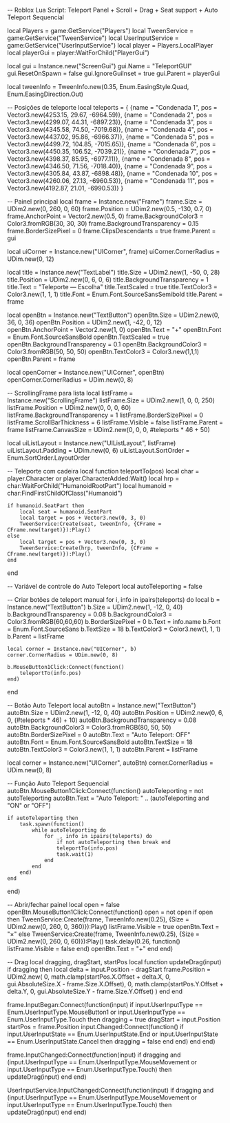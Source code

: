 -- Roblox Lua Script: Teleport Panel + Scroll + Drag + Seat support + Auto Teleport Sequencial

local Players = game:GetService("Players")
local TweenService = game:GetService("TweenService")
local UserInputService = game:GetService("UserInputService")
local player = Players.LocalPlayer
local playerGui = player:WaitForChild("PlayerGui")

local gui = Instance.new("ScreenGui")
gui.Name = "TeleportGUI"
gui.ResetOnSpawn = false
gui.IgnoreGuiInset = true
gui.Parent = playerGui

local tweenInfo = TweenInfo.new(0.35, Enum.EasingStyle.Quad, Enum.EasingDirection.Out)

-- Posições de teleporte
local teleports = {
    {name = "Condenada 1", pos = Vector3.new(4253.15, 29.67, -6964.59)},
    {name = "Condenada 2", pos = Vector3.new(4299.07, 44.31, -6897.23)},
    {name = "Condenada 3", pos = Vector3.new(4345.58, 74.50, -7019.68)},
    {name = "Condenada 4", pos = Vector3.new(4437.02, 95.86, -6966.37)},
    {name = "Condenada 5", pos = Vector3.new(4499.72, 104.85, -7015.65)},
    {name = "Condenada 6", pos = Vector3.new(4450.35, 106.52, -7039.21)},
    {name = "Condenada 7", pos = Vector3.new(4398.37, 85.95, -6977.11)},
    {name = "Condenada 8", pos = Vector3.new(4346.50, 71.56, -7018.40)},
    {name = "Condenada 9", pos = Vector3.new(4305.84, 43.87, -6898.48)},
    {name = "Condenada 10", pos = Vector3.new(4260.06, 27.13, -6960.53)},
    {name = "Condenada 11", pos = Vector3.new(4192.87, 21.01, -6990.53)}
}

-- Painel principal
local frame = Instance.new("Frame")
frame.Size = UDim2.new(0, 260, 0, 60)
frame.Position = UDim2.new(0.5, -130, 0.7, 0)
frame.AnchorPoint = Vector2.new(0.5, 0)
frame.BackgroundColor3 = Color3.fromRGB(30, 30, 30)
frame.BackgroundTransparency = 0.15
frame.BorderSizePixel = 0
frame.ClipsDescendants = true
frame.Parent = gui

local uiCorner = Instance.new("UICorner", frame)
uiCorner.CornerRadius = UDim.new(0, 12)

local title = Instance.new("TextLabel")
title.Size = UDim2.new(1, -50, 0, 28)
title.Position = UDim2.new(0, 6, 0, 6)
title.BackgroundTransparency = 1
title.Text = "Teleporte — Escolha"
title.TextScaled = true
title.TextColor3 = Color3.new(1, 1, 1)
title.Font = Enum.Font.SourceSansSemibold
title.Parent = frame

local openBtn = Instance.new("TextButton")
openBtn.Size = UDim2.new(0, 36, 0, 36)
openBtn.Position = UDim2.new(1, -42, 0, 12)
openBtn.AnchorPoint = Vector2.new(1, 0)
openBtn.Text = "+"
openBtn.Font = Enum.Font.SourceSansBold
openBtn.TextScaled = true
openBtn.BackgroundTransparency = 0.1
openBtn.BackgroundColor3 = Color3.fromRGB(50, 50, 50)
openBtn.TextColor3 = Color3.new(1,1,1)
openBtn.Parent = frame

local openCorner = Instance.new("UICorner", openBtn)
openCorner.CornerRadius = UDim.new(0, 8)

-- ScrollingFrame para lista
local listFrame = Instance.new("ScrollingFrame")
listFrame.Size = UDim2.new(1, 0, 0, 250)
listFrame.Position = UDim2.new(0, 0, 0, 60)
listFrame.BackgroundTransparency = 1
listFrame.BorderSizePixel = 0
listFrame.ScrollBarThickness = 6
listFrame.Visible = false
listFrame.Parent = frame
listFrame.CanvasSize = UDim2.new(0, 0, 0, #teleports * 46 + 50)

local uiListLayout = Instance.new("UIListLayout", listFrame)
uiListLayout.Padding = UDim.new(0, 6)
uiListLayout.SortOrder = Enum.SortOrder.LayoutOrder

-- Teleporte com cadeira
local function teleportTo(pos)
    local char = player.Character or player.CharacterAdded:Wait()
    local hrp = char:WaitForChild("HumanoidRootPart")
    local humanoid = char:FindFirstChildOfClass("Humanoid")

    if humanoid.SeatPart then
        local seat = humanoid.SeatPart
        local target = pos + Vector3.new(0, 3, 0)
        TweenService:Create(seat, tweenInfo, {CFrame = CFrame.new(target)}):Play()
    else
        local target = pos + Vector3.new(0, 3, 0)
        TweenService:Create(hrp, tweenInfo, {CFrame = CFrame.new(target)}):Play()
    end
end

-- Variável de controle do Auto Teleport
local autoTeleporting = false

-- Criar botões de teleport manual
for i, info in ipairs(teleports) do
    local b = Instance.new("TextButton")
    b.Size = UDim2.new(1, -12, 0, 40)
    b.BackgroundTransparency = 0.08
    b.BackgroundColor3 = Color3.fromRGB(60,60,60)
    b.BorderSizePixel = 0
    b.Text = info.name
    b.Font = Enum.Font.SourceSans
    b.TextSize = 18
    b.TextColor3 = Color3.new(1, 1, 1)
    b.Parent = listFrame

    local corner = Instance.new("UICorner", b)
    corner.CornerRadius = UDim.new(0, 8)

    b.MouseButton1Click:Connect(function()
        teleportTo(info.pos)
    end)
end

-- Botão Auto Teleport
local autoBtn = Instance.new("TextButton")
autoBtn.Size = UDim2.new(1, -12, 0, 40)
autoBtn.Position = UDim2.new(0, 6, 0, (#teleports * 46) + 10)
autoBtn.BackgroundTransparency = 0.08
autoBtn.BackgroundColor3 = Color3.fromRGB(80, 50, 50)
autoBtn.BorderSizePixel = 0
autoBtn.Text = "Auto Teleport: OFF"
autoBtn.Font = Enum.Font.SourceSansBold
autoBtn.TextSize = 18
autoBtn.TextColor3 = Color3.new(1, 1, 1)
autoBtn.Parent = listFrame

local corner = Instance.new("UICorner", autoBtn)
corner.CornerRadius = UDim.new(0, 8)

-- Função Auto Teleport Sequencial
autoBtn.MouseButton1Click:Connect(function()
    autoTeleporting = not autoTeleporting
    autoBtn.Text = "Auto Teleport: " .. (autoTeleporting and "ON" or "OFF")
    
    if autoTeleporting then
        task.spawn(function()
            while autoTeleporting do
                for _, info in ipairs(teleports) do
                    if not autoTeleporting then break end
                    teleportTo(info.pos)
                    task.wait(1)
                end
            end
        end)
    end
end)

-- Abrir/fechar painel
local open = false
openBtn.MouseButton1Click:Connect(function()
    open = not open
    if open then
        TweenService:Create(frame, TweenInfo.new(0.25), {Size = UDim2.new(0, 260, 0, 360)}):Play()
        listFrame.Visible = true
        openBtn.Text = "×"
    else
        TweenService:Create(frame, TweenInfo.new(0.25), {Size = UDim2.new(0, 260, 0, 60)}):Play()
        task.delay(0.26, function() listFrame.Visible = false end)
        openBtn.Text = "+"
    end
end)

-- Drag
local dragging, dragStart, startPos
local function updateDrag(input)
    if dragging then
        local delta = input.Position - dragStart
        frame.Position = UDim2.new(
            0, math.clamp(startPos.X.Offset + delta.X, 0, gui.AbsoluteSize.X - frame.Size.X.Offset),
            0, math.clamp(startPos.Y.Offset + delta.Y, 0, gui.AbsoluteSize.Y - frame.Size.Y.Offset)
        )
    end
end

frame.InputBegan:Connect(function(input)
    if input.UserInputType == Enum.UserInputType.MouseButton1 or input.UserInputType == Enum.UserInputType.Touch then
        dragging = true
        dragStart = input.Position
        startPos = frame.Position
        input.Changed:Connect(function()
            if input.UserInputState == Enum.UserInputState.End or input.UserInputState == Enum.UserInputState.Cancel then
                dragging = false
            end
        end)
    end
end)

frame.InputChanged:Connect(function(input)
    if dragging and (input.UserInputType == Enum.UserInputType.MouseMovement or input.UserInputType == Enum.UserInputType.Touch) then
        updateDrag(input)
    end
end)

UserInputService.InputChanged:Connect(function(input)
    if dragging and (input.UserInputType == Enum.UserInputType.MouseMovement or input.UserInputType == Enum.UserInputType.Touch) then
        updateDrag(input)
    end
end)
